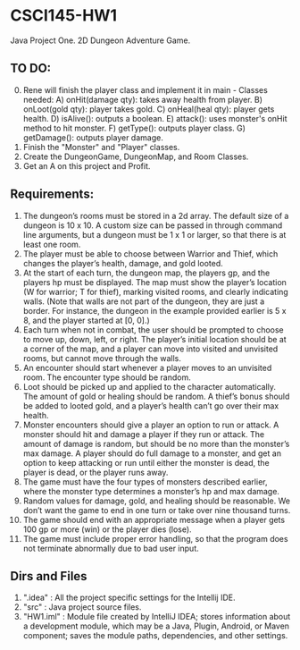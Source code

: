 ﻿# CSCI145-HW1
Java Project One. 2D Dungeon Adventure Game.

## TO DO:

0. Rene will finish the player class and implement it in main - Classes needed:   A) onHit(damage qty): takes away health from player.    B) onLoot(gold qty): player takes gold.    C) onHeal(heal qty): player gets health.   D) isAlive(): outputs a boolean.   E) attack(): uses monster's onHit method to hit monster.    F) getType(): outputs player class.    G) getDamage(): outputs player damage.  
1. Finish the "Monster" and "Player" classes.
2. Create the DungeonGame, DungeonMap, and Room Classes.
3. Get an A on this project and Profit.

## Requirements:

1. The dungeon’s rooms must be stored in a 2d array. The default size of a dungeon is 10 x 10. A custom size can be passed in through command line arguments, but a dungeon must be 1 x 1 or larger, so that there is at least one room.
2. The player must be able to choose between Warrior and Thief, which changes the player’s health, damage, and gold looted.
3. At the start of each turn, the dungeon map, the players gp, and the players hp must be displayed. The map must show the player’s location (W for warrior; T for thief), marking visited rooms, and clearly indicating walls. (Note that walls are not part of the dungeon, they are just a border. For instance, the dungeon in the example provided earlier is 5 x 8, and the player started at [0, 0].)
4. Each turn when not in combat, the user should be prompted to choose to move up, down, left, or right. The player’s initial location should be at a corner of the map, and a player can move into visited and unvisited rooms, but cannot move through the walls.
5. An encounter should start whenever a player moves to an unvisited room. The encounter type should be random.
6. Loot should be picked up and applied to the character automatically. The amount of gold or healing should be random. A thief’s bonus should be added to looted gold, and a player’s health can’t go over their max health.
7. Monster encounters should give a player an option to run or attack. A monster should hit and damage a player if they run or attack. The amount of damage is random, but should be no more than the monster’s max damage. A player should do full damage to a monster, and get an option to keep attacking or run until either the monster is dead, the player is dead, or the player runs away.
8. The game must have the four types of monsters described earlier, where the monster type determines a monster’s hp and max damage.
9. Random values for damage, gold, and healing should be reasonable. We don’t want the game to end in one turn or take over nine thousand turns.
10. The game should end with an appropriate message when a player gets 100 gp or more (win) or the player dies (lose).
11. The game must include proper error handling, so that the program does not terminate abnormally due to bad user input.


## Dirs and Files

1. ".idea" : All the project specific settings for the Intellij IDE.
2. "src" : Java project source files.
3. "HW1.iml" : Module file created by IntelliJ IDEA; stores information about a development module, which may be a Java, Plugin, Android, or Maven component; saves the module paths, dependencies, and other settings.